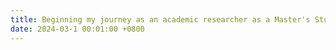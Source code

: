 ```yaml
---
title: Beginning my journey as an academic researcher as a Master's Student at GIST!
date: 2024-03-1 00:01:00 +0800
---
```


